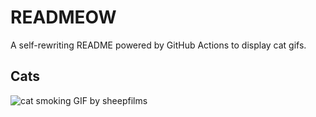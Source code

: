 # READMEOW

A self-rewriting README powered by GitHub Actions to display cat gifs.

## Cats

![cat smoking GIF by sheepfilms](https://media2.giphy.com/media/l0ExdMHUDKteztyfe/200.gif?cid=9acd02dan3ysw77q3o5qdxriivyikj27sfc9slyqxmdyfwuy&ep=v1_gifs_search&rid=200.gif&ct=g)

